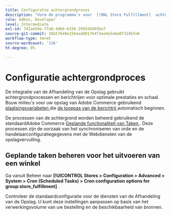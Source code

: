 ```yaml
---
title: Configuratie achtergrondproces
description: "Vorm de programma's voor  [!DNL Store Fulfillment]  achtergrondprocessen die in het synchroniseren van gegevens met de uitvoeringsdiensten worden gebruikt."
role: Admin, Developer
level: Intermediate
exl-id: 742ae59e-77a0-4db6-b156-2992d4403be7
source-git-commit: 36b57648e156ead801764f3ee4e5e6a0f3245fe6
workflow-type: tm+mt
source-wordcount: '116'
ht-degree: 0%

---
```



# Configuratie achtergrondproces

De integratie van de Afhandeling van de Opslag gebruikt achtergrondprocessen en berichtrijen voor optimale prestaties en schaal. Bouw milieu&#39;s voor uw opslag van Adobe Commerce gebruikend [ plaatsingsvariabelen ](https://devdocs.magento.com/cloud/env/variables-deploy.html#cron_consumers_runner) die [ de looppas van de berichtrij ](https://devdocs.magento.com/guides/v2.4/config-guide/mq/rabbitmq-overview.html) automatisch beginnen.

De processen van de achtergrond worden beheerd gebruikend de standaardAdobe Commerce [ Geplande functionaliteit van Taken ](https://docs.magento.com/user-guide/system/cron.html). Deze processen zijn de oorzaak van het synchroniseren van orde en de handelaarconfiguratiegegevens met de Webdiensten van de opslagvervulling.

## Geplande taken beheren voor het uitvoeren van een winkel

Ga vanuit Beheer naar **[!UICONTROL Stores > Configuration > Advanced > System > Cron (Scheduled Tasks) > Cron configuration options for group:store_fulfillment]** .

Controleer de standaardconfiguratie voor de diensten van de Afhandeling van de Opslag. U kunt deze instellingen aanpassen op basis van het verwerkingsvolume van uw bestelling en de beschikbaarheid van bronnen.
